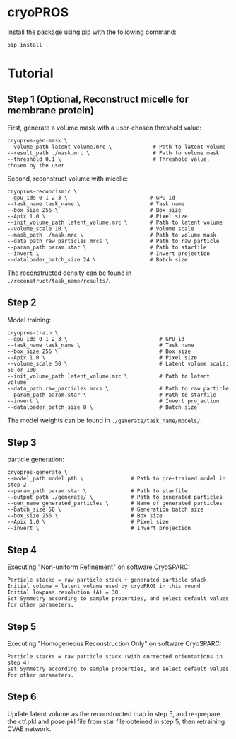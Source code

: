 # cryoPROS

Install the package using pip with the following command:
```bash
pip install .
```

# Tutorial

## Step 1 (Optional, Reconstruct micelle for membrane protein) 

First, generate a volume mask with a user-chosen threshold value:
```shell
cryopros-gen-mask \
--volume_path latent_volume.mrc \             # Path to latent volume
--result_path ./mask.mrc \                    # Path to volume mask
--threshold 0.1 \                             # Threshold value, chosen by the user
```

Second, reconstruct volume with micelle:
```shell
cryopros-recondismic \
--gpu_ids 0 1 2 3 \                          # GPU id
--task_name task_name \                      # Task name
--box_size 256 \                             # Box size
--Apix 1.0 \                                 # Pixel size
--init_volume_path latent_volume.mrc \       # Path to latent volume
--volume_scale 10 \                          # Volume scale
--mask_path ./mask.mrc \                     # Path to volume mask
--data_path raw_particles.mrcs \             # Path to raw particle
--param_path param.star \                    # Path to starfile
--invert \                                   # Invert projection
--dataloader_batch_size 24 \                 # Batch size
```
The reconstructed density can be found in `./reconstruct/task_name/results/`.


## Step 2
Model training:
```shell
cryopros-train \
--gpu_ids 0 1 2 3 \                             # GPU id
--task_name task_name \                         # Task name
--box_size 256 \                                # Box size
--Apix 1.0 \                                    # Pixel size
--volume_scale 50 \                             # Latent volume scale: 50 or 100
--init_volume_path latent_volume.mrc \          # Path to latent volume
--data_path raw_particles.mrcs \                # Path to raw particle
--param_path param.star \                       # Path to starfile
--invert \                                      # Invert projection
--dataloader_batch_size 8 \                     # Batch size
```
The model weights can be found in `./generate/task_name/models/`.

## Step 3

particle generation:
```shell
cryopros-generate \
--model_path model.pth \               # Path to pre-trained model in step 2
--param_path param.star \              # Path to starfile
--output_path ./generate/ \            # Path to generated particles
--gen_name generated_particles \       # Name of generated particles
--batch_size 50 \                      # Generation batch size
--box_size 256 \                       # Box size
--Apix 1.0 \                           # Pixel size
--invert \                             # Invert projection
```

## Step 4
Executing "Non-uniform Refinement" on software CryoSPARC:
```
Particle stacks = raw particle stack + generated particle stack
Initial volume = latent volume used by cryoPROS in this round
Initial lowpass resolution (A) = 30
Set Symmetry according to sample properties, and select default values for other parameters.
```

## Step 5
Executing "Homogeneous Reconstruction Only" on software CryoSPARC:
```
Particle stacks = raw particle stack (with corrected orientations in step 4)
Set Symmetry according to sample properties, and select default values for other parameters.
```

## Step 6
Update latent volume as the reconstructed map in step 5, and re-prepare the ctf.pkl and pose.pkl file from star file obteined in step 5, then retraining CVAE network.
